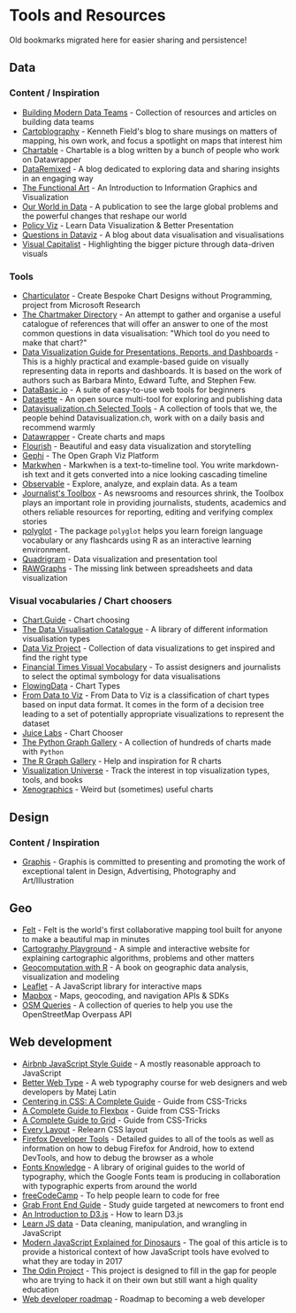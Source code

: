 # Tools and Resources
Old bookmarks migrated here for easier sharing and persistence!

## Data

### Content / Inspiration

- [Building Modern Data Teams](https://amplifypartners.com/moderndatateamshub/) - Collection of resources and articles on building data teams
- [Cartoblography](https://cartoblography.com/) - Kenneth Field's blog to share musings on matters of mapping, his own work, and focus a spotlight on maps that interest him
- [Chartable](https://blog.datawrapper.de/) - Chartable is a blog written by a bunch of people who work on Datawrapper
- [DataRemixed](https://dataremixed.com/) - A blog dedicated to exploring data and sharing insights in an engaging way
- [The Functional Art](http://www.thefunctionalart.com/) - An Introduction to Information Graphics and Visualization 
- [Our World in Data](https://ourworldindata.org/) - A publication to see the large global problems and the powerful changes that reshape our world
- [Policy Viz](https://policyviz.com/) - Learn Data Visualization & Better Presentation
- [Questions in Dataviz](https://questionsindataviz.com/) - A blog about data visualisation and visualisations
- [Visual Capitalist](https://www.visualcapitalist.com/) - Highlighting the bigger picture through data-driven visuals

### Tools

- [Charticulator](https://charticulator.com/) -  Create Bespoke Chart Designs without Programming, project from Microsoft Research
- [The Chartmaker Directory](https://chartmaker.visualisingdata.com/) - An attempt to gather and organise a useful catalogue of references that will offer an answer to one of the most common questions in data visualisation: "Which tool do you need to make that chart?"
- [Data Visualization Guide for Presentations, Reports, and Dashboards](https://github.com/nalgeon/dataviz) - This is a highly practical and example-based guide on visually representing data in reports and dashboards. It is based on the work of authors such as Barbara Minto, Edward Tufte, and Stephen Few.
- [DataBasic.io](https://www.databasic.io/en/) - A suite of easy-to-use web tools for beginners
- [Datasette](https://datasette.io/) - An open source multi-tool for exploring and publishing data
- [Datavisualization.ch Selected Tools](http://selection.datavisualization.ch/) - A collection of tools that we, the people behind Datavisualization.ch, work with on a daily basis and recommend warmly
- [Datawrapper](https://www.datawrapper.de/) - Create charts and maps
- [Flourish](https://flourish.studio/) - Beautiful and easy data visualization and storytelling
- [Gephi](https://gephi.org/) - The Open Graph Viz Platform
- [Markwhen](https://markwhen.com/) - Markwhen is a text-to-timeline tool. You write markdown-ish text and it gets converted into a nice looking cascading timeline
- [Observable](https://observablehq.com/explore) - Explore, analyze, and explain data. As a team
- [Journalist's Toolbox](https://www.journaliststoolbox.org/2021/04/07/urban_legendsfact-checking/) - As newsrooms and resources shrink, the Toolbox plays an important role in providing journalists, students, academics and others reliable resources for reporting, editing and verifying complex stories
- [polyglot](https://felixluginbuhl.com/polyglot/) - The package `polyglot` helps you learn foreign language vocabulary or any flashcards using R as an interactive learning environment.
- [Quadrigram](https://www.quadrigram.com/) - Data visualization and presentation tool
- [RAWGraphs](https://rawgraphs.io/) - The missing link between spreadsheets and data visualization

### Visual vocabularies / Chart choosers

- [Chart.Guide](https://chart.guide/charts/chart-choosing/) - Chart choosing
- [The Data Visualisation Catalogue](https://datavizcatalogue.com/) - A library of different information visualisation types
- [Data Viz Project](https://datavizproject.com/) - Collection of data visualizations to get inspired and find the right type
- [Financial Times Visual Vocabulary](https://github.com/ft-interactive/chart-doctor/tree/master/visual-vocabulary) - To assist designers and journalists to select the optimal symbology for data visualisations
- [FlowingData](https://flowingdata.com/chart-types/) - Chart Types
- [From Data to Viz](https://www.data-to-viz.com/) - From Data to Viz is a classification of chart types based on input data format. It comes in the form of a decision tree leading to a set of potentially appropriate visualizations to represent the dataset
- [Juice Labs](http://labs.juiceanalytics.com/chartchooser/index.html) - Chart Chooser
- [The Python Graph Gallery](https://www.python-graph-gallery.com/) - A collection of hundreds of charts made with `Python`
- [The R Graph Gallery](https://www.r-graph-gallery.com/) - Help and inspiration for R charts
- [Visualization Universe](http://visualizationuniverse.com/charts/) - Track the interest in top visualization types, tools, and books
- [Xenographics](https://xeno.graphics/) - Weird but (sometimes) useful charts


## Design

### Content / Inspiration

- [Graphis](https://www.graphis.com/) - Graphis is committed to presenting and promoting the work of exceptional talent in Design, Advertising, Photography and Art/Illustration


## Geo

- [Felt](https://felt.com/) - Felt is the world's first collaborative mapping tool built for anyone to make a beautiful map in minutes
- [Cartography Playground](https://cartography-playground.gitlab.io/) - A simple and interactive website for explaining cartographic algorithms, problems and other matters
- [Geocomputation with R](https://geocompr.robinlovelace.net/index.html) - A book on geographic data analysis, visualization and modeling
- [Leaflet](https://leafletjs.com/) - A JavaScript library for interactive maps
- [Mapbox](https://www.mapbox.com/) - Maps, geocoding, and navigation APIs & SDKs
- [OSM Queries](https://osm-queries.ldodds.com/) - A collection of queries to help you use the OpenStreetMap Overpass API


## Web development

- [Airbnb JavaScript Style Guide](https://github.com/airbnb/javascript) - A mostly reasonable approach to JavaScript
- [Better Web Type](https://betterwebtype.com/) - A web typography course for web designers and web developers by Matej Latin
- [Centering in CSS: A Complete Guide](https://css-tricks.com/centering-css-complete-guide/) - Guide from CSS-Tricks
- [A Complete Guide to Flexbox](https://css-tricks.com/snippets/css/a-guide-to-flexbox/) - Guide from CSS-Tricks
- [A Complete Guide to Grid](https://css-tricks.com/snippets/css/complete-guide-grid/) -  Guide from CSS-Tricks
- [Every Layout](https://every-layout.dev/) - Relearn CSS layout
- [Firefox Developer Tools](https://developer.mozilla.org/en-US/docs/Tools) - Detailed guides to all of the tools as well as information on how to debug Firefox for Android, how to extend DevTools, and how to debug the browser as a whole
- [Fonts Knowledge](https://fonts.google.com/knowledge) - A library of original guides to the world of typography, which the Google Fonts team is producing in collaboration with typographic experts from around the world
- [freeCodeCamp](https://www.freecodecamp.org/) - To help people learn to code for free
- [Grab Front End Guide](https://github.com/grab/front-end-guide) - Study guide targeted at newcomers to front end
- [An Introduction to D3.js](https://wattenberger.com/blog/d3) - How to learn D3.js
- [Learn JS data](http://learnjsdata.com/) - Data cleaning, manipulation, and wrangling in JavaScript
- [Modern JavaScript Explained for Dinosaurs](https://medium.com/the-node-js-collection/modern-javascript-explained-for-dinosaurs-f695e9747b70) - The goal of this article is to provide a historical context of how JavaScript tools have evolved to what they are today in 2017
- [The Odin Project](https://www.theodinproject.com/) - This project is designed to fill in the gap for people who are trying to hack it on their own but still want a high quality education
- [Web developer roadmap](https://github.com/kamranahmedse/developer-roadmap) - Roadmap to becoming a web developer
